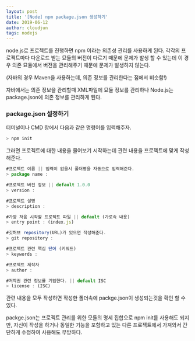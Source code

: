 ```yaml
---
layout: post
title: '[Node] npm package.json 생성하기'
date: 2019-06-12
author: cloudjun
tags: nodejs
---
```

node.js로 프로젝트를 진행하면 npm 이라는 의존성 관리를 사용하게 된다.
각각의 프로젝트마다 다운로드 받는 묘듈의 버전이 다르기 때문에 문제가 발생 할 수 있는데
이 경우 의존 묘듈에서 버전을 관리해주기 때문에 문제가 발생하지 않는다.

(자바의 경우 Maven을 사용하는데, 의존 정보를 관리한다는 점에서 비슷함!)

자바에서는 의존 정보을 관리할때 XML파일에 묘듈 정보를 관리하나
Node.js는 package.json에 의존 정보를 관리하게 된다.

###  package.json 설정하기
터미널이나 CMD 창에서 다음과 같은 명령어를 입력해주자.
```javascript
> npm init
```

그러면 프로젝트에 대한 내용을 물어보기 시작하는데
관련 내용을 프로젝트에 맞게 작성해준다.

```javascript
#프로젝트 이름 || 입력이 없을시 폴더명을 자동으로 입력해준다.
> package name :

#프로젝트 버전 정보 || default 1.0.0
> version : 

#프로젝트 설명
> description : 

#가장 처음 시작할 프로젝트 파일 || default (가로속 내용)
> entry point : (index.js)

#깃허브 repository(URL)가 있으면 작성해준다.
> git repository : 

#프로젝트 관련 핵심 단어 (키워드)
> keywords : 

#프로젝트 제작자
> author :

#저작권 관련 정보를 기입한다. || default ISC
> license : (ISC)
```

관련 내용을 모두 작성하면 작성한 폴더속에 packge.json이 생성되는것을 확인 할 수 있다.

packge.json는 프로젝트 관리를 위한 모듈의 명세 집합으로
npm init를 사용해도 되지만, 자신이 작성을 하거나 동일한 기능을 포함하고 있는 다른 프로젝트에서 가져와서 간단하게 수정하여 사용해도 무방하다.

